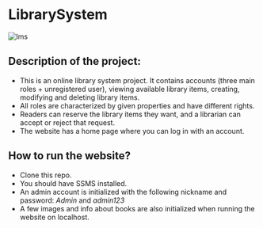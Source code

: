 # LibrarySystem

![lms](https://github.com/user-attachments/assets/6507c6c0-9dc3-470f-b81e-0b3ef6607f3d)

Description of the project:
-

- This is an online library system project. It contains accounts (three main roles + unregistered user), viewing available library items, creating, modifying and deleting library items.
- All roles are characterized by given properties and have different rights.
- Readers can reserve the library items they want, and a librarian can accept or reject that request.
- The website has a home page where you can log in with an account.

How to run the website?
-

-  Clone this repo.
-  You should have SSMS installed.
-  An admin account is initialized with the following nickname and password: *Admin* and *admin123*
-  A few images and info about books are also initialized when running the website on localhost.
